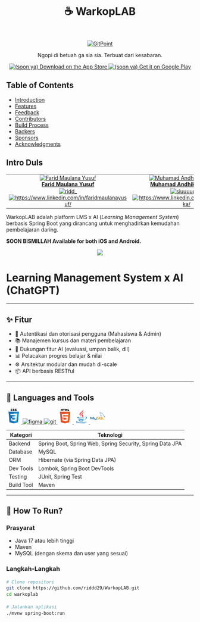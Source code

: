 <h1 align="center"> ☕ WarkopLAB </h1> <br>
<p align="center">
  <a href="https://gitpoint.co/">
    <img alt="GitPoint" title="GitPoint" src="http://i.imgur.com/VShxJHs.png" width="450">
  </a>
</p>

<p align="center">
  Ngopi di betuah ga sia sia. Terbuat dari kesabaran.
</p>

<p align="center">
  <a href="">
    <img alt="(soon ya) Download on the App Store" title="App Store" src="http://i.imgur.com/0n2zqHD.png" width="140">
  </a>
  <a href="">
    <img alt="(soon ya) Get it on Google Play" title="Google Play" src="http://i.imgur.com/mtGRPuM.png" width="140">
  </a>
</p>

## Table of Contents

- [Introduction](#Intro_Duls)
- [Features](#features)
- [Feedback](#feedback)
- [Contributors](#contributors)
- [Build Process](#build-process)
- [Backers](#backers-)
- [Sponsors](#sponsors-)
- [Acknowledgments](#acknowledgments)

## Intro Duls

<table align="center" border="0">
  <tr>
    <td align="center">
      <a href="https://github.com/riddd29">
        <img src="https://avatars.githubusercontent.com/u/151590619?v=4" width="240" alt="Farid Maulana Yusuf"> 
        <br>
        <strong>Farid Maulana Yusuf</strong>
      </a>
      <br>
      <a href="https://instagram.com/ridd_" target="blank"><img align="center" src="https://raw.githubusercontent.com/rahuldkjain/github-profile-readme-generator/master/src/images/icons/Social/instagram.svg" alt="ridd_" height="10" width="20" /></a>
      <a href="https://linkedin.com/in/faridmaulanayusuf/" target="blank"><img align="center" src="https://raw.githubusercontent.com/rahuldkjain/github-profile-readme-generator/master/src/images/icons/Social/linked-in-alt.svg" alt="https://www.linkedin.com/in/faridmaulanayusuf/" height="10" width="20" /></a>
    </td>
    <td align="center">
      <a href="https://github.com/Andhika-Rey">
        <img src="https://avatars.githubusercontent.com/u/212610633?v=4" width="240" alt="Muhamad Andhika Aristya R">
        <br>
        <strong>Muhamad Andhika Aristya R</strong>
      </a>
      <br>
      <a href="https://instagram.com/siuuuudika" target="blank"><img align="center" src="https://raw.githubusercontent.com/rahuldkjain/github-profile-readme-generator/master/src/images/icons/Social/instagram.svg" alt="siuuuudika" height="10" width="20" /></a>
      <a href="https://linkedin.com/in/aristyaandhika/" target="blank"><img align="center" src="https://raw.githubusercontent.com/rahuldkjain/github-profile-readme-generator/master/src/images/icons/Social/linked-in-alt.svg" alt="https://www.linkedin.com/in/aristyaandhika/" height="10" width="20" /></a>
    </td>
  </tr>
</table>

WarkopLAB adalah platform LMS x AI (_Learning Management System_) berbasis Spring Boot yang dirancang untuk menghadirkan kemudahan pembelajaran daring.

**SOON BISMILLAH Available for both iOS and Android.**

<p align="center">
  <img src = "https://i.imgur.com/1a15nkD.png" width=350> 
</p> 

# Learning Management System x AI (ChatGPT)

---
## ✨ Fitur

- 🔐 Autentikasi dan otorisasi pengguna (Mahasiswa & Admin)
- 📚 Manajemen kursus dan materi pembelajaran
- 🧠 Dukungan fitur AI (evaluasi, umpan balik, dll)
- 📊 Pelacakan progres belajar & nilai
- ⚙️ Arsitektur modular dan mudah di-scale
- 📦 API berbasis RESTful

---

## 🧱 Languages and Tools
<p align="left"> <a href="https://www.w3schools.com/css/" target="_blank" rel="noreferrer"> <img src="https://raw.githubusercontent.com/devicons/devicon/master/icons/css3/css3-original-wordmark.svg" alt="css3" width="40" height="40"/> </a> <a href="https://www.figma.com/" target="_blank" rel="noreferrer"> <img src="https://www.vectorlogo.zone/logos/figma/figma-icon.svg" alt="figma" width="40" height="40"/> </a> <a href="https://git-scm.com/" target="_blank" rel="noreferrer"> <img src="https://www.vectorlogo.zone/logos/git-scm/git-scm-icon.svg" alt="git" width="40" height="40"/> </a> <a href="https://www.w3.org/html/" target="_blank" rel="noreferrer"> <img src="https://raw.githubusercontent.com/devicons/devicon/master/icons/html5/html5-original-wordmark.svg" alt="html5" width="40" height="40"/> </a> <a href="https://www.java.com" target="_blank" rel="noreferrer"> <img src="https://raw.githubusercontent.com/devicons/devicon/master/icons/java/java-original.svg" alt="java" width="40" height="40"/> </a> <a href="https://www.mysql.com/" target="_blank" rel="noreferrer"> <img src="https://raw.githubusercontent.com/devicons/devicon/master/icons/mysql/mysql-original-wordmark.svg" alt="mysql" width="40" height="40"/> </a> </p> 

| Kategori        | Teknologi                         |
|----------------|-----------------------------------|
| Backend         | Spring Boot, Spring Web, Spring Security, Spring Data JPA |
| Database        | MySQL                             | 
| ORM             | Hibernate (via Spring Data JPA)   |
| Dev Tools       | Lombok, Spring Boot DevTools      |
| Testing         | JUnit, Spring Test                |
| Build Tool      | Maven                             |

---

## 🚀 How To Run?

### Prasyarat
- Java 17 atau lebih tinggi
- Maven
- MySQL (dengan skema dan user yang sesuai)

### Langkah-Langkah

```bash
# Clone repositori
git clone https://github.com/riddd29/WarkopLAB.git
cd warkoplab

# Jalankan aplikasi
./mvnw spring-boot:run
